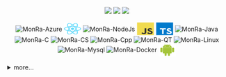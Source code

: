 <!--Hello
<h2><img src="https://emojis.slackmojis.com/emojis/images/1531849430/4246/blob-sunglasses.gif?1531849430" width="30"/> Hi 👋 , I'm MonRá! <img src="https://media.giphy.com/media/12oufCB0MyZ1Go/giphy.gif" width="50"></h2>
-->

<div>
  </p>
  <div align="center">
   <a href="https://www.facebook.com/ramon.chaib" target="_blank"><img src="https://img.shields.io/badge/-Facebook-%230077B5?style=for-the-badge&logo=facebook&logoColor=white" target="_blank"></a> 
  <a href="https://www.instagram.com/monrapps/" target="_blank"><img src="https://img.shields.io/badge/-Instagram-%23E4405F?style=for-the-badge&logo=instagram&logoColor=white" target="_blank"></a>
  <a href="https://www.linkedin.com/in/ramon-chaib-27007635/" target="_blank"><img src="https://img.shields.io/badge/-LinkedIn-%230077B5?style=for-the-badge&logo=linkedin&logoColor=white" target="_blank"></a>   
</div>
  
 <div style="display: inline_block" align="center"><br>
  <img align="center" alt="MonRa-Azure" height="30" width="40" src="https://cdn.jsdelivr.net/gh/devicons/devicon/icons/azure/azure-original.svg">
  <img align="center" alt="MonRa-React" height="30" width="40" src="https://raw.githubusercontent.com/devicons/devicon/master/icons/react/react-original.svg">
  <img align="center" alt="MonRa-NodeJs" height="30" width="40" src="https://cdn.jsdelivr.net/gh/devicons/devicon/icons/nodejs/nodejs-original.svg">
  <img align="center" alt="MonRa-Js" height="30" width="40" src="https://raw.githubusercontent.com/devicons/devicon/master/icons/javascript/javascript-original.svg">     <img align="center" alt="MonRa-Ts" height="30" width="40" src="https://raw.githubusercontent.com/devicons/devicon/master/icons/typescript/typescript-original.svg">
  <img align="center" alt="MonRa-Java" height="30" width="40" src="https://cdn.jsdelivr.net/gh/devicons/devicon/icons/java/java-original.svg">
  <img align="center" alt="MonRa-C" height="30" width="40" src="https://cdn.jsdelivr.net/gh/devicons/devicon/icons/c/c-original.svg">
  <img align="center" alt="MonRa-CS" height="30" width="40" src="https://cdn.jsdelivr.net/gh/devicons/devicon/icons/csharp/csharp-original.svg">
  <img align="center" alt="MonRa-Cpp" height="30" width="40" src="https://cdn.jsdelivr.net/gh/devicons/devicon/icons/cplusplus/cplusplus-original.svg">
  <img align="center" alt="MonRa-QT" height="30" width="40" src="https://cdn.jsdelivr.net/gh/devicons/devicon/icons/qt/qt-original.svg">
  <img align="center" alt="MonRa-Linux" height="30" width="40" src="https://cdn.jsdelivr.net/gh/devicons/devicon/icons/linux/linux-original.svg">
  <img align="center" alt="MonRa-Mysql" height="30" width="40" src="https://cdn.jsdelivr.net/gh/devicons/devicon/icons/mysql/mysql-original.svg">
  <img align="center" alt="MonRa-Docker" height="30" width="40" src="https://cdn.jsdelivr.net/gh/devicons/devicon/icons/docker/docker-original.svg">  
  <img align="center" alt="MonRa-Android" height="30" width="40" src="https://github.com/devicons/devicon/blob/master/icons/android/android-original.svg">
  
</div>
</a>

</br>
<!--
[![github activity graph](https://activity-graph.herokuapp.com/graph?username=monrapps&theme=chartreuse-dark)](https://github.com/monrapps/)
-->
<div>
<details>
      <summary>more...</summary>
      
<!--
### <img src="https://media.giphy.com/media/VgCDAzcKvsR6OM0uWg/giphy.gif" width="50"> A little more about me...  

```javascript
const monra = {
    pronouns: "He" | "Him",
    code: ["any"],
    askMeAbout: ["any"],
    technologies: {
        backEnd: {
            js: ["any"],
        },
        mobileApp: {
            native: ["Android Development"]
        },
        devOps: ["AWS", "Docker🐳", "Route53", "Nginx"],
        databases: ["mongo", "MySql", "sqlite"],
        misc: ["Firebase", "Socket.IO", "selenium", "open-cv", "php", "SuiteApp"]
    },
    architecture: ["Serverless Architecture", "Progressive web applications", "Single page applications"],
    currentFocus: "Building Robots to ease opertations",
    funFact: "There are two ways to write error-free programs; only the third one works"
};
```
-->

---
<!--START_SECTION:waka-->
![Code Time](http://img.shields.io/badge/Code%20Time-689%20hrs%2030%20mins-blue)

![Profile Views](http://img.shields.io/badge/Profile%20Views-0-blue)

![Lines of code](https://img.shields.io/badge/From%20Hello%20World%20I%27ve%20Written-3.0%20million%20lines%20of%20code-blue)

**🐱 My GitHub Data** 

> 📦 39.8 kB Used in GitHub's Storage 
 > 
> 🏆 1,857 Contributions in the Year 2024
 > 
> 🚫 Not Opted to Hire
 > 
> 📜 24 Public Repositories 
 > 
> 🔑 18 Private Repositories 
 > 
**I'm an Early 🐤** 

```text
🌞 Morning                8101 commits        █████████░░░░░░░░░░░░░░░░   35.18 % 
🌆 Daytime                10738 commits       ████████████░░░░░░░░░░░░░   46.63 % 
🌃 Evening                3463 commits        ████░░░░░░░░░░░░░░░░░░░░░   15.04 % 
🌙 Night                  725 commits         █░░░░░░░░░░░░░░░░░░░░░░░░   03.15 % 
```
📅 **I'm Most Productive on Thursday** 

```text
Monday                   4297 commits        █████░░░░░░░░░░░░░░░░░░░░   18.66 % 
Tuesday                  4271 commits        █████░░░░░░░░░░░░░░░░░░░░   18.55 % 
Wednesday                4472 commits        █████░░░░░░░░░░░░░░░░░░░░   19.42 % 
Thursday                 4913 commits        █████░░░░░░░░░░░░░░░░░░░░   21.34 % 
Friday                   3113 commits        ███░░░░░░░░░░░░░░░░░░░░░░   13.52 % 
Saturday                 1175 commits        █░░░░░░░░░░░░░░░░░░░░░░░░   05.10 % 
Sunday                   786 commits         █░░░░░░░░░░░░░░░░░░░░░░░░   03.41 % 
```


📊 **This Week I Spent My Time On** 

```text
🕑︎ Time Zone: America/Sao_Paulo

💬 Programming Languages: 
Markdown                 4 hrs 36 mins       ████████████████░░░░░░░░░   65.14 % 
TypeScript               58 mins             ███░░░░░░░░░░░░░░░░░░░░░░   13.79 % 
Other                    58 mins             ███░░░░░░░░░░░░░░░░░░░░░░   13.69 % 
JSON                     19 mins             █░░░░░░░░░░░░░░░░░░░░░░░░   04.53 % 
YAML                     7 mins              ░░░░░░░░░░░░░░░░░░░░░░░░░   01.72 % 

🔥 Editors: 
VS Code                  7 hrs 4 mins        █████████████████████████   100.00 % 

🐱‍💻 Projects: 
Markdown                 5 hrs 31 mins       ████████████████████░░░░░   78.21 % 
wlm-backend              58 mins             ███░░░░░░░░░░░░░░░░░░░░░░   13.79 % 
wlm-infra                29 mins             ██░░░░░░░░░░░░░░░░░░░░░░░   07.01 % 
wlm-esp32                4 mins              ░░░░░░░░░░░░░░░░░░░░░░░░░   00.98 % 

💻 Operating System: 
Windows                  5 hrs 35 mins       ████████████████████░░░░░   79.19 % 
WSL                      1 hr 28 mins        █████░░░░░░░░░░░░░░░░░░░░   20.81 % 
```

**I Mostly Code in C** 

```text
C                        9 repos             ████░░░░░░░░░░░░░░░░░░░░░   17.65 % 
C++                      8 repos             ████░░░░░░░░░░░░░░░░░░░░░   15.69 % 
HTML                     4 repos             ██░░░░░░░░░░░░░░░░░░░░░░░   07.84 % 
TypeScript               4 repos             ██░░░░░░░░░░░░░░░░░░░░░░░   07.84 % 
Python                   2 repos             █░░░░░░░░░░░░░░░░░░░░░░░░   03.92 % 
```



**Timeline**

![Lines of Code chart](https://raw.githubusercontent.com/monrapps/monrapps/master/assets/bar_graph.png)


 Last Updated on 06/08/2024 12:27:28 UTC
<!--END_SECTION:waka-->
